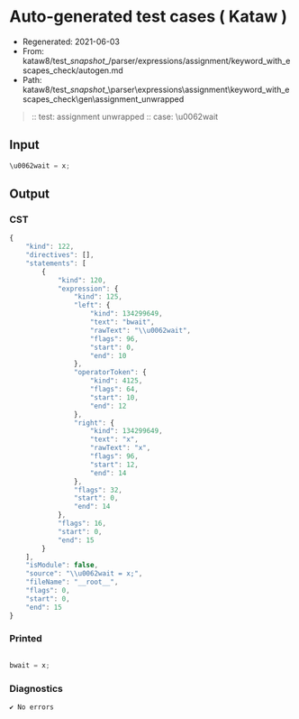 # Auto-generated test cases ( Kataw )
- Regenerated: 2021-06-03
- From: kataw8/test\__snapshot__/parser/expressions/assignment/keyword_with_escapes_check/autogen.md
- Path: kataw8/test\__snapshot__\parser\expressions\assignment\keyword_with_escapes_check\gen\assignment_unwrapped
> :: test: assignment unwrapped
> :: case: \u0062wait
## Input

`````js
\u0062wait = x;
`````
## Output

### CST

```javascript
{
    "kind": 122,
    "directives": [],
    "statements": [
        {
            "kind": 120,
            "expression": {
                "kind": 125,
                "left": {
                    "kind": 134299649,
                    "text": "bwait",
                    "rawText": "\\u0062wait",
                    "flags": 96,
                    "start": 0,
                    "end": 10
                },
                "operatorToken": {
                    "kind": 4125,
                    "flags": 64,
                    "start": 10,
                    "end": 12
                },
                "right": {
                    "kind": 134299649,
                    "text": "x",
                    "rawText": "x",
                    "flags": 96,
                    "start": 12,
                    "end": 14
                },
                "flags": 32,
                "start": 0,
                "end": 14
            },
            "flags": 16,
            "start": 0,
            "end": 15
        }
    ],
    "isModule": false,
    "source": "\\u0062wait = x;",
    "fileName": "__root__",
    "flags": 0,
    "start": 0,
    "end": 15
}
```

### Printed

```javascript

bwait = x;
```

### Diagnostics

```javascript
✔ No errors
```

